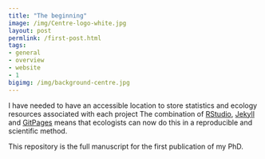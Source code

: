 ```yaml
---
title: "The beginning"
image: /img/Centre-logo-white.jpg
layout: post
permlink: /first-post.html
tags:
- general
- overview
- website
- 1
bigimg: /img/background-centre.jpg
---
```


I have needed to have an accessible location to store statistics and ecology resources associated with each project The combination of [RStudio](www.rstuidio.com), [Jekyll]("https://jekyllrb.com/") and [GitPages]("https://pages.github.com/") means that ecologists can now do this in a reproducible and scientific method.

This repository is the full manuscript for the first publication of my PhD.